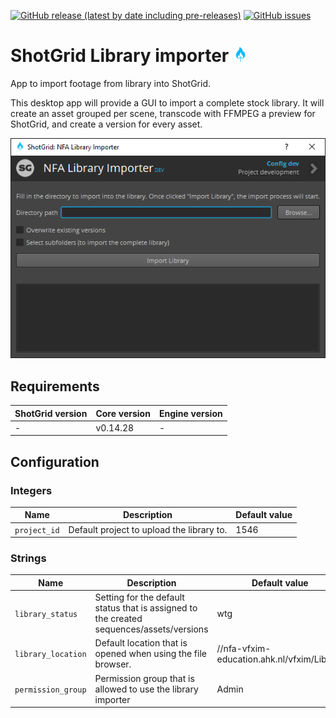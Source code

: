 [![GitHub release (latest by date including pre-releases)](https://img.shields.io/github/v/release/nfa-vfxim/tk-desktop-libraryimporter?include_prereleases)](https://github.com/nfa-vfxim/tk-desktop-libraryimporter) 
[![GitHub issues](https://img.shields.io/github/issues/nfa-vfxim/tk-desktop-libraryimporter)](https://github.com/nfa-vfxim/tk-desktop-libraryimporter/issues) 


# ShotGrid Library importer <img src="icon_256.png" alt="Icon" height="24"/>

App to import footage from library into ShotGrid.

This desktop app will provide a GUI to import a complete stock library.
It will create an asset grouped per scene, transcode with FFMPEG a preview for ShotGrid, and create a version for every asset.

![ShotGrid Library Importer user interface](resources/tk-desktop-libraryimporter.png)


## Requirements

| ShotGrid version | Core version | Engine version |
|------------------|--------------|----------------|
| -                | v0.14.28     | -              |

## Configuration

### Integers

| Name         | Description                               | Default value |
|--------------|-------------------------------------------|---------------|
| `project_id` | Default project to upload the library to. | 1546          |


### Strings

| Name               | Description                                                                              | Default value                              |
|--------------------|------------------------------------------------------------------------------------------|--------------------------------------------|
| `library_status`   | Setting for the default status that is assigned to the created sequences/assets/versions | wtg                                        |
| `library_location` | Default location that is opened when using the file browser.                             | //nfa-vfxim-education.ahk.nl/vfxim/Library |
| `permission_group` | Permission group that is allowed to use the library importer                             | Admin                                      |


